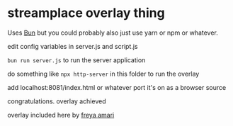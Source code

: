 # streamplace overlay thing

Uses [Bun](https://bun.sh) but you could probably also just use yarn or npm or whatever.

edit config variables in server.js and script.js

`bun run server.js` to run the server application

do something like `npx http-server` in this folder to run the overlay

add localhost:8081/index.html or whatever port it's on as a browser source

congratulations. overlay achieved

overlay included here by [freya amari](https://ko-fi.com/freyaamari)